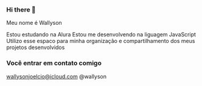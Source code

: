 ### Hi there 👋

Meu nome é Wallyson

Estou estudando na Alura
Estou me desenvolvendo na liguagem JavaScript
Utilizo esse espaco para minha organização e compartilhamento dos meus projetos desenvolvidos

### Você entrar em contato comigo

wallysonjoelcio@icloud.com
@wallyson
